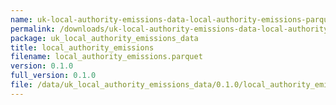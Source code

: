 ```yaml
---
name: uk-local-authority-emissions-data-local-authority-emissions-parquet
permalink: /downloads/uk-local-authority-emissions-data-local-authority-emissions-parquet/0_1_0
package: uk_local_authority_emissions_data
title: local_authority_emissions
filename: local_authority_emissions.parquet
version: 0.1.0
full_version: 0.1.0
file: /data/uk_local_authority_emissions_data/0.1.0/local_authority_emissions.parquet
---
```

